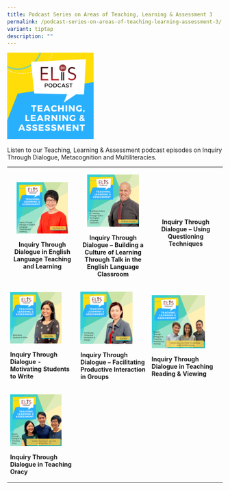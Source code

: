 ```yaml
---
title: Podcast Series on Areas of Teaching, Learning & Assessment 3
permalink: /podcast-series-on-areas-of-teaching-learning-assessment-3/
variant: tiptap
description: ""
---
```

<p></p>
<div class="isomer-image-wrapper">
<img style="width: 40%;" height="auto" width="100%" alt="" src="/images/teaching-learning-and-assessment.png">
</div>
<p>Listen to our Teaching, Learning &amp; Assessment podcast episodes on
Inquiry Through Dialogue, Metacognition and Multiliteracies.</p>
<table style="minWidth: 75px">
<colgroup>
<col>
<col>
<col>
</colgroup>
<tbody>
<tr>
<th rowspan="1" colspan="1">
<p></p>
<div class="isomer-image-wrapper">
<img style="width: 80%;" height="auto" width="100%" alt="" src="/images/ep-21-tla-11-my.png">
</div>
<p><strong>Inquiry Through Dialogue in English Language Teaching and Learning</strong>
</p>
</th>
<th rowspan="1" colspan="1">
<p></p>
<div class="isomer-image-wrapper">
<img style="width: 80%;" height="auto" width="100%" alt="" src="/images/Building a Culture of Learning Through Talk in the English Language Classroom.jpg">
</div>
<p><strong>Inquiry Through Dialogue – Building a Culture of Learning Through Talk in the English Language Classroom</strong>
</p>
</th>
<th rowspan="1" colspan="1">
<p></p>
<div class="isomer-image-wrapper">
<img style="width: 78%;" height="auto" width="100%" alt="" src="/images/Inquiry Through Dialogue – Using Questioning Techniques.jpg">
</div>
<p><strong>Inquiry Through Dialogue – Using Questioning Techniques</strong>
</p>
<p></p>
</th>
</tr>
<tr>
<td rowspan="1" colspan="1">
<p></p>
<div class="isomer-image-wrapper">
<img style="width: 80%;" height="auto" width="100%" alt="" src="/images/3b56bb985f6804d2e8930d023ac19d798.jpg">
</div>
<p><strong>Inquiry Through Dialogue - Motivating Students to Write</strong>
</p>
</td>
<td rowspan="1" colspan="1">
<p></p>
<div class="isomer-image-wrapper">
<img style="width: 80%;" height="auto" width="100%" alt="" src="/images/4dd0161613d254859a5821aced6fb0598.jpg">
</div>
<p><strong>Inquiry Through Dialogue – Facilitating Productive Interaction in Groups</strong>
</p>
</td>
<td rowspan="1" colspan="1">
<p></p>
<div class="isomer-image-wrapper">
<img style="width: 78%;" height="auto" width="100%" alt="" src="/images/Cover_Art_with_titles_and_names__8_.png">
</div>
<p><strong>Inquiry Through Dialogue in Teaching Reading &amp; Viewing</strong>
</p>
<p></p>
</td>
</tr>
<tr>
<td rowspan="1" colspan="1">
<p></p>
<div class="isomer-image-wrapper">
<img style="width: 80%;" height="auto" width="100%" alt="" src="/images/Cover_Art_with_titles_and_names__14_.png">
</div>
<p><strong>Inquiry Through Dialogue in Teaching Oracy</strong>
</p>
</td>
<td rowspan="1" colspan="1">
<p></p>
</td>
<td rowspan="1" colspan="1">
<p></p>
</td>
</tr>
</tbody>
</table>
<p></p>